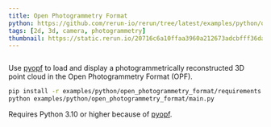 ```yaml
---
title: Open Photogrammetry Format
python: https://github.com/rerun-io/rerun/tree/latest/examples/python/open_photogrammetry_format/main.py
tags: [2d, 3d, camera, photogrammetry]
thumbnail: https://static.rerun.io/20716c6a10ffaa3960a212673adcbfff36da682e_open_photogrammetry_format_480w.png
---
```


<picture>
  <source media="(max-width: 480px)" srcset="https://static.rerun.io/20716c6a10ffaa3960a212673adcbfff36da682e_open_photogrammetry_format_480w.png">
  <source media="(max-width: 768px)" srcset="https://static.rerun.io/ed4a35b86775020956963cd464a0b32278761345_open_photogrammetry_format_768w.png">
  <source media="(max-width: 1024px)" srcset="https://static.rerun.io/832c4fe63b6abe665c5723e5664d80bf19e9c6e1_open_photogrammetry_format_1024w.png">
  <source media="(max-width: 1200px)" srcset="https://static.rerun.io/3bb25c43fa2a4c367d036c27943812ebfe3e4d42_open_photogrammetry_format_1200w.png">
  <img src="https://static.rerun.io/603d5605f9670889bc8bce3365f16b831fce1eb1_open_photogrammetry_format_full.png" alt="">
</picture>


Use [pyopf](https://github.com/Pix4D/pyopf) to load and display a photogrammetrically reconstructed 3D point cloud in the Open Photogrammetry Format (OPF).


```bash
pip install -r examples/python/open_photogrammetry_format/requirements.txt
python examples/python/open_photogrammetry_format/main.py
```

Requires Python 3.10 or higher because of [pyopf](https://pypi.org/project/pyopf/).
